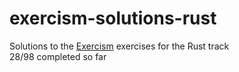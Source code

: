 # exercism-solutions-rust
Solutions to the [Exercism](https://exercism.org/tracks/rust) exercises for the Rust track\
28/98 completed so far
